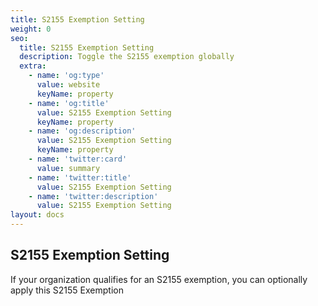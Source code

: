 ```yaml
---
title: S2155 Exemption Setting
weight: 0
seo:
  title: S2155 Exemption Setting
  description: Toggle the S2155 exemption globally
  extra:
    - name: 'og:type'
      value: website
      keyName: property
    - name: 'og:title'
      value: S2155 Exemption Setting
      keyName: property
    - name: 'og:description'
      value: S2155 Exemption Setting
      keyName: property
    - name: 'twitter:card'
      value: summary
    - name: 'twitter:title'
      value: S2155 Exemption Setting
    - name: 'twitter:description'
      value: S2155 Exemption Setting
layout: docs
---
```

## S2155 Exemption Setting

If your organization qualifies for an S2155 exemption, you can optionally apply this S2155 Exemption
